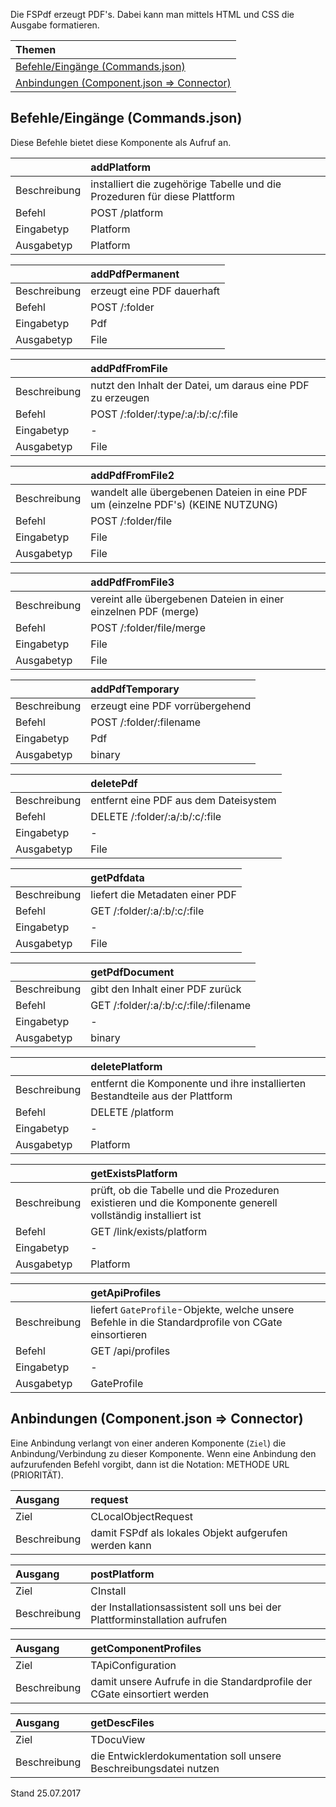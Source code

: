 <!--
  - @file de.md
  -
  - @license http://www.gnu.org/licenses/gpl-3.0.html GPL version 3
  -
  - @package OSTEPU (https://github.com/ostepu/ostepu-core)
  - @since -
  -
  - @author Till Uhlig <till.uhlig@student.uni-halle.de>
  - @date 2017
  -
 -->

Die FSPdf erzeugt PDF's. Dabei kann man mittels HTML und CSS die Ausgabe formatieren.

| Themen |
| :- |
| [Befehle/Eingänge (Commands.json)](#eingaenge) |
| [Anbindungen (Component.json => Connector)](#anbindungen) |

## <a name='eingaenge'></a>Befehle/Eingänge (Commands.json)
Diese Befehle bietet diese Komponente als Aufruf an.

||addPlatform|
| :----------- |:----- |
|Beschreibung| installiert die zugehörige Tabelle und die Prozeduren für diese Plattform|
|Befehl| POST /platform|
|Eingabetyp| Platform|
|Ausgabetyp| Platform|

||addPdfPermanent|
| :----------- |:----- |
|Beschreibung| erzeugt eine PDF dauerhaft|
|Befehl| POST /:folder|
|Eingabetyp| Pdf|
|Ausgabetyp| File|

||addPdfFromFile|
| :----------- |:----- |
|Beschreibung| nutzt den Inhalt der Datei, um daraus eine PDF zu erzeugen|
|Befehl| POST /:folder/:type/:a/:b/:c/:file|
|Eingabetyp| -|
|Ausgabetyp| File|

||addPdfFromFile2|
| :----------- |:----- |
|Beschreibung| wandelt alle übergebenen Dateien in eine PDF um (einzelne PDF's) (KEINE NUTZUNG)|
|Befehl| POST /:folder/file|
|Eingabetyp| File|
|Ausgabetyp| File|

||addPdfFromFile3|
| :----------- |:----- |
|Beschreibung| vereint alle übergebenen Dateien in einer einzelnen PDF (merge)|
|Befehl| POST /:folder/file/merge|
|Eingabetyp| File|
|Ausgabetyp| File|

||addPdfTemporary|
| :----------- |:----- |
|Beschreibung| erzeugt eine PDF vorrübergehend|
|Befehl| POST /:folder/:filename|
|Eingabetyp| Pdf|
|Ausgabetyp| binary|

||deletePdf|
| :----------- |:----- |
|Beschreibung| entfernt eine PDF aus dem Dateisystem|
|Befehl| DELETE /:folder/:a/:b/:c/:file|
|Eingabetyp| -|
|Ausgabetyp| File|

||getPdfdata|
| :----------- |:----- |
|Beschreibung| liefert die Metadaten einer PDF|
|Befehl| GET /:folder/:a/:b/:c/:file|
|Eingabetyp| -|
|Ausgabetyp| File|

||getPdfDocument|
| :----------- |:----- |
|Beschreibung| gibt den Inhalt einer PDF zurück|
|Befehl| GET /:folder/:a/:b/:c/:file/:filename|
|Eingabetyp| -|
|Ausgabetyp| binary|

||deletePlatform|
| :----------- |:----- |
|Beschreibung| entfernt die Komponente und ihre installierten Bestandteile aus der Plattform|
|Befehl| DELETE /platform|
|Eingabetyp| -|
|Ausgabetyp| Platform|

||getExistsPlatform|
| :----------- |:----- |
|Beschreibung| prüft, ob die Tabelle und die Prozeduren existieren und die Komponente generell vollständig installiert ist|
|Befehl| GET /link/exists/platform|
|Eingabetyp| -|
|Ausgabetyp| Platform|

||getApiProfiles|
| :----------- |:----- |
|Beschreibung| liefert `GateProfile`-Objekte, welche unsere Befehle in die Standardprofile von CGate einsortieren|
|Befehl| GET /api/profiles|
|Eingabetyp| -|
|Ausgabetyp| GateProfile|


## <a name='anbindungen'></a>Anbindungen (Component.json => Connector)
Eine Anbindung verlangt von einer anderen Komponente (`Ziel`) die Anbindung/Verbindung zu dieser Komponente.
Wenn eine Anbindung den aufzurufenden Befehl vorgibt, dann ist die Notation: METHODE URL (PRIORITÄT).

|Ausgang|request|
| :----------- |:----- |
|Ziel| CLocalObjectRequest|
|Beschreibung| damit FSPdf als lokales Objekt aufgerufen werden kann|

|Ausgang|postPlatform|
| :----------- |:----- |
|Ziel| CInstall|
|Beschreibung| der Installationsassistent soll uns bei der Plattforminstallation aufrufen|

|Ausgang|getComponentProfiles|
| :----------- |:----- |
|Ziel| TApiConfiguration|
|Beschreibung| damit unsere Aufrufe in die Standardprofile der CGate einsortiert werden|

|Ausgang|getDescFiles|
| :----------- |:----- |
|Ziel| TDocuView|
|Beschreibung| die Entwicklerdokumentation soll unsere Beschreibungsdatei nutzen|


Stand 25.07.2017
